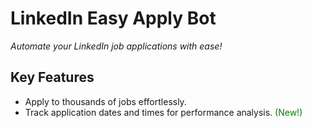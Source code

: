 # LinkedIn Easy Apply Bot

_Automate your LinkedIn job applications with ease!_


## Key Features

- Apply to thousands of jobs effortlessly.
- Track application dates and times for performance analysis. <span style="color:green">(New!)</span>


